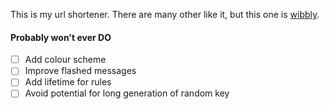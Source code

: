 This is my url shortener. There are many other like it, but this one is [wibbly](http://wibbly.website).

#### Probably won't ever DO
- [ ] Add colour scheme
- [ ] Improve flashed messages
- [ ] Add lifetime for rules
- [ ] Avoid potential for long generation of random key